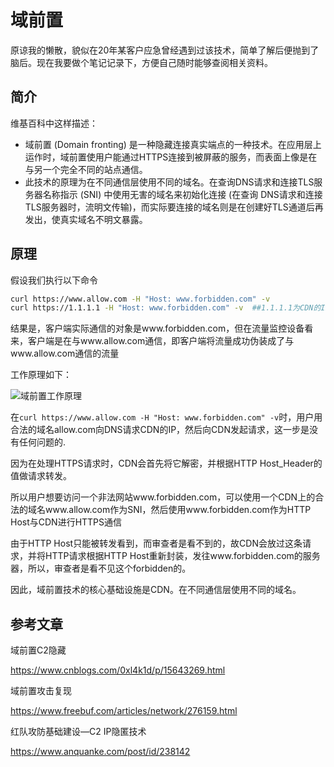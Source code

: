 # 域前置

原谅我的懒散，貌似在20年某客户应急曾经遇到过该技术，简单了解后便抛到了脑后。现在我要做个笔记记录下，方便自己随时能够查阅相关资料。

## 简介

维基百科中这样描述：

- 域前置 (Domain fronting) 是一种隐藏连接真实端点的一种技术。在应用层上运作时，域前置使用户能通过HTTPS连接到被屏蔽的服务，而表面上像是在与另一个完全不同的站点通信。
- 此技术的原理为在不同通信层使用不同的域名。在查询DNS请求和连接TLS服务器名称指示 (SNI) 中使用无害的域名来初始化连接 (在查询 DNS请求和连接TLS服务器时，流明文传输)，而实际要连接的域名则是在创建好TLS通道后再发出，使真实域名不明文暴露。

## 原理

假设我们执行以下命令

```bash
curl https://www.allow.com -H "Host: www.forbidden.com" -v
curl https://1.1.1.1 -H "Host: www.forbidden.com" -v  ##1.1.1.1为CDN的IP
```

结果是，客户端实际通信的对象是www.forbidden.com，但在流量监控设备看来，客户端是在与www.allow.com通信，即客户端将流量成功伪装成了与www.allow.com通信的流量

工作原理如下：

![域前置工作原理](img/20220711-01.png)

在`curl https://www.allow.com -H "Host: www.forbidden.com" -v`时，用户用合法的域名allow.com向DNS请求CDN的IP，然后向CDN发起请求，这一步是没有任何问题的.

因为在处理HTTPS请求时，CDN会首先将它解密，并根据HTTP Host_Header的值做请求转发。

所以用户想要访问一个非法网站www.forbidden.com，可以使用一个CDN上的合法的域名www.allow.com作为SNI，然后使用www.forbidden.com作为HTTP Host与CDN进行HTTPS通信

由于HTTP Host只能被转发看到，而审查者是看不到的，故CDN会放过这条请求，并将HTTP请求根据HTTP Host重新封装，发往www.forbidden.com的服务器，所以，审查者是看不见这个forbidden的。

因此，域前置技术的核心基础设施是CDN。在不同通信层使用不同的域名。

## 参考文章

域前置C2隐藏

<https://www.cnblogs.com/0xl4k1d/p/15643269.html>

域前置攻击复现

<https://www.freebuf.com/articles/network/276159.html>

红队攻防基础建设—C2 IP隐匿技术

<https://www.anquanke.com/post/id/238142>
